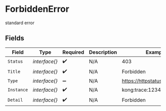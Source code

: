 # ForbiddenError

standard error


## Fields

| Field                        | Type                         | Required                     | Description                  | Example                      |
| ---------------------------- | ---------------------------- | ---------------------------- | ---------------------------- | ---------------------------- |
| `Status`                     | *interface{}*                | :heavy_check_mark:           | N/A                          | 403                          |
| `Title`                      | *interface{}*                | :heavy_check_mark:           | N/A                          | Forbidden                    |
| `Type`                       | *interface{}*                | :heavy_minus_sign:           | N/A                          | https://httpstatuses.com/403 |
| `Instance`                   | *interface{}*                | :heavy_check_mark:           | N/A                          | kong:trace:1234567890        |
| `Detail`                     | *interface{}*                | :heavy_check_mark:           | N/A                          | Forbidden                    |